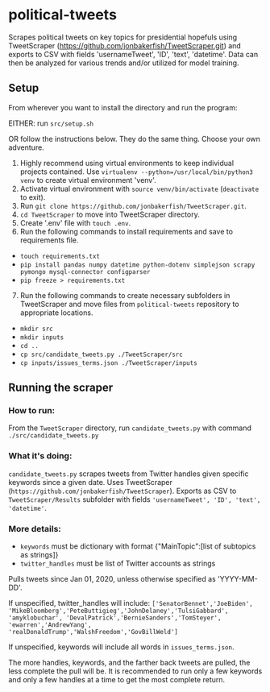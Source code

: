 # political-tweets
Scrapes political tweets on key topics for presidential hopefuls using TweetScraper (https://github.com/jonbakerfish/TweetScraper.git) and exports to CSV with fields 'usernameTweet', 'ID', 'text', 'datetime'.
Data can then be analyzed for various trends and/or utilized for model training.


## Setup

From wherever you want to install the directory and run the program:

EITHER: run `src/setup.sh`

OR follow the instructions below. They do the same thing. Choose your own adventure.

1. Highly recommend using virtual environments to keep individual projects contained. Use `virtualenv --python=/usr/local/bin/python3 venv` to create virtual environment 'venv'.
2. Activate virtual environment with `source venv/bin/activate` (`deactivate` to exit).
3. Run `git clone https://github.com/jonbakerfish/TweetScraper.git`.
4. `cd TweetScraper` to move into TweetScraper directory.
5. Create '.env' file with `touch .env`.
6. Run the following commands to install requirements and save to requirements file.
- `touch requirements.txt`
- `pip install pandas numpy datetime python-dotenv simplejson scrapy pymongo mysql-connector configparser`
- `pip freeze > requirements.txt`
7. Run the following commands to create necessary subfolders in TweetScraper and move files from `political-tweets` repository to appropriate locations.
- `mkdir src`
- `mkdir inputs`
- `cd ..`
- `cp src/candidate_tweets.py ./TweetScraper/src`
- `cp inputs/issues_terms.json ./TweetScraper/inputs`


## Running the scraper

### How to run:
From the `TweetScraper` directory, run `candidate_tweets.py` with command `./src/candidate_tweets.py`

### What it's doing:
`candidate_tweets.py` scrapes tweets from Twitter handles given specific keywords since a given date.
Uses TweetScraper (`https://github.com/jonbakerfish/TweetScraper`).
Exports as CSV to `TweetScraper/Results` subfolder with fields `'usernameTweet', 'ID', 'text', 'datetime'`.

### More details:
- `keywords` must be dictionary with format {"MainTopic":[list of subtopics as strings]}
- `twitter_handles` must be list of Twitter accounts as strings

Pulls tweets since Jan 01, 2020, unless otherwise specified as 'YYYY-MM-DD'.

If unspecified, twitter_handles will include: `['SenatorBennet','JoeBiden',
'MikeBloomberg','PeteButtigieg','JohnDelaney','TulsiGabbard', 'amyklobuchar',
'DevalPatrick','BernieSanders','TomSteyer', 'ewarren','AndrewYang',
'realDonaldTrump','WalshFreedom','GovBillWeld']`

If unspecified, keywords will include all words in `issues_terms.json`.

The more handles, keywords, and the farther back tweets are pulled, the less complete the pull will be.
It is recommended to run only a few keywords and only a few handles at a time to get the most complete return.
